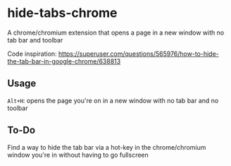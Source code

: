 # hide-tabs-chrome
A chrome/chromium extension that opens a page in a new window with no tab bar and toolbar

Code inspiration: https://superuser.com/questions/565976/how-to-hide-the-tab-bar-in-google-chrome/638813

## Usage
<code>Alt+H</code>: opens the page you're on in a new window with no tab bar and no toolbar

## To-Do
Find a way to hide the tab bar via a hot-key in the chrome/chromium window you're in without having to go fullscreen
